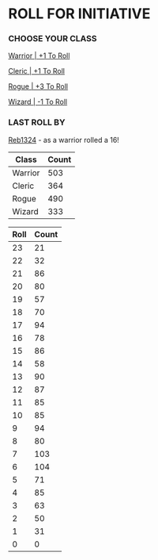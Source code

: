 # ROLL FOR INITIATIVE
### CHOOSE YOUR CLASS

[Warrior | +1 To Roll](https://github.com/benjaminsampica/benjaminsampica/issues/new?title=roll%7Cwarrior&body=Just+click+%27Submit+new+issue%27.)

[Cleric | +1 To Roll](https://github.com/benjaminsampica/benjaminsampica/issues/new?title=roll%7Ccleric&body=Just+click+%27Submit+new+issue%27.)

[Rogue | +3 To Roll](https://github.com/benjaminsampica/benjaminsampica/issues/new?title=roll%7Crogue&body=Just+click+%27Submit+new+issue%27.)

[Wizard | -1 To Roll](https://github.com/benjaminsampica/benjaminsampica/issues/new?title=roll%7Cwizard&body=Just+click+%27Submit+new+issue%27.)
### LAST ROLL BY
[Reb1324](https://www.github.com/Reb1324) - as a warrior rolled a 16!

|Class|Count|
|-|-|
|Warrior|503|
|Cleric|364|
|Rogue|490|
|Wizard|333|

|Roll|Count|
|-|-|
|23|21
|22|32
|21|86
|20|80
|19|57
|18|70
|17|94
|16|78
|15|86
|14|58
|13|90
|12|87
|11|85
|10|85
|9|94
|8|80
|7|103
|6|104
|5|71
|4|85
|3|63
|2|50
|1|31
|0|0
